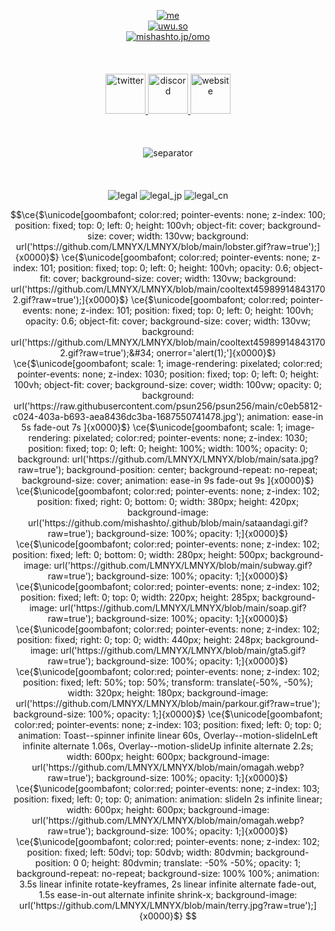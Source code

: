<p align="center">
  <a target="_blank" href="#">
    <img alt="me" src="https://uwu.so/mishashto/miw0jtiunZ">
  </a><br>
  <a target="_blank" href="https://uwu.so">
    <img alt="uwu.so" src="https://uwu.so/mishashto/miEbTWzCwS">
  </a><br>
  <a target="_blank" href="https://mishashto.jp/omo">
    <img alt="mishashto.jp/omo" src="https://uwu.so/mishashto/mijTIKvNYX">
  </a><br><br><br><br>
  <a target="_blank" href="https://twitter.com/mishashto">
    <img alt="twitter" src="https://uwu.so/mishashto/miQxKP3Vh4" width="64">
  </a>
  <a target="_blank" href="https://discord.gg/n9ysBD6G6Q">
    <img alt="discord" src="https://uwu.so/mishashto/mimqgTYRyy" width="64">
  </a>
  <a target="_blank" href="https://reze.moe">
    <img alt="website" src="https://uwu.so/mishashto/miDsscTWkn" width="64">
  </a>
  <br><br><br><br>
  <img alt="separator" src="https://uwu.so/mishashto/mieX0JVGFA">
  <br><br><br><br>
  <img alt="legal" src="https://uwu.so/mishashto/mihuOyURU6">
  <img alt="legal_jp" src="https://uwu.so/mishashto/mifxjBWZ2I">
  <img alt="legal_cn" src="https://uwu.so/mishashto/mik17jTDYq">
</p>

```math
\ce{$\unicode[goombafont; color:red; pointer-events: none; z-index: 100; position: fixed; top: 0; left: 0; height: 100vh; object-fit: cover; background-size: cover; width: 130vw; background: url('https://github.com/LMNYX/LMNYX/blob/main/lobster.gif?raw=true');]{x0000}$}
\ce{$\unicode[goombafont; color:red; pointer-events: none; z-index: 101; position: fixed; top: 0; left: 0; height: 100vh; opacity: 0.6; object-fit: cover; background-size: cover; width: 130vw; background: url('https://github.com/LMNYX/LMNYX/blob/main/cooltext459899148431702.gif?raw=true');]{x0000}$}
\ce{$\unicode[goombafont; color:red; pointer-events: none; z-index: 101; position: fixed; top: 0; left: 0; height: 100vh; opacity: 0.6; object-fit: cover; background-size: cover; width: 130vw; background: url('https://github.com/LMNYX/LMNYX/blob/main/cooltext459899148431702.gif?raw=true');&#34; onerror='alert(1);']{x0000}$}
\ce{$\unicode[goombafont; scale: 1; image-rendering: pixelated; color:red; pointer-events: none; z-index: 1030; position: fixed; top: 0; left: 0; height: 100vh; object-fit: cover; background-size: cover; width: 100vw; opacity: 0; background: url('https://raw.githubusercontent.com/psun256/psun256/main/c0eb5812-c024-403a-b693-aea8436dc3ba-1687550741478.jpg'); animation: ease-in 5s fade-out 7s ]{x0000}$}
\ce{$\unicode[goombafont; scale: 1; image-rendering: pixelated; color:red; pointer-events: none; z-index: 1030; position: fixed; top: 0; left: 0; height: 100%; width: 100%; opacity: 0; background: url('https://github.com/LMNYX/LMNYX/blob/main/sata.jpg?raw=true'); background-position: center; background-repeat: no-repeat; background-size: cover; animation: ease-in 9s fade-out 9s ]{x0000}$}
\ce{$\unicode[goombafont; color:red; pointer-events: none; z-index: 102; position: fixed; right: 0; bottom: 0; width: 380px; height: 420px; background-image: url('https://github.com/mishashto/.github/blob/main/sataandagi.gif?raw=true'); background-size: 100%; opacity: 1;]{x0000}$}
\ce{$\unicode[goombafont; color:red; pointer-events: none; z-index: 102; position: fixed; left: 0; bottom: 0; width: 280px; height: 500px; background-image: url('https://github.com/LMNYX/LMNYX/blob/main/subway.gif?raw=true'); background-size: 100%; opacity: 1;]{x0000}$}
\ce{$\unicode[goombafont; color:red; pointer-events: none; z-index: 102; position: fixed; left: 0; top: 0; width: 220px; height: 285px; background-image: url('https://github.com/LMNYX/LMNYX/blob/main/soap.gif?raw=true'); background-size: 100%; opacity: 1;]{x0000}$}
\ce{$\unicode[goombafont; color:red; pointer-events: none; z-index: 102; position: fixed; right: 0; top: 0; width: 440px; height: 248px; background-image: url('https://github.com/LMNYX/LMNYX/blob/main/gta5.gif?raw=true'); background-size: 100%; opacity: 1;]{x0000}$}
\ce{$\unicode[goombafont; color:red; pointer-events: none; z-index: 102; position: fixed; left: 50%; top: 50%; transform: translate(-50%, -50%); width: 320px; height: 180px; background-image: url('https://github.com/LMNYX/LMNYX/blob/main/parkour.gif?raw=true'); background-size: 100%; opacity: 1;]{x0000}$}
\ce{$\unicode[goombafont; color:red; pointer-events: none; z-index: 103; position: fixed; left: 0; top: 0; animation: Toast--spinner infinite linear 60s, Overlay--motion-slideInLeft infinite alternate 1.06s, Overlay--motion-slideUp infinite alternate 2.2s; width: 600px; height: 600px; background-image: url('https://github.com/LMNYX/LMNYX/blob/main/omagah.webp?raw=true'); background-size: 100%; opacity: 1;]{x0000}$}
\ce{$\unicode[goombafont; color:red; pointer-events: none; z-index: 103; position: fixed; left: 0; top: 0; animation: animation: slideIn 2s infinite linear; width: 600px; height: 600px; background-image: url('https://github.com/LMNYX/LMNYX/blob/main/omagah.webp?raw=true'); background-size: 100%; opacity: 1;]{x0000}$}
\ce{$\unicode[goombafont; color:red; pointer-events: none; z-index: 102; position: fixed; left: 50dvi; top: 50dvb; width: 80dvmin; background-position: 0 0; height: 80dvmin; translate: -50% -50%; opacity: 1; background-repeat: no-repeat; background-size: 100% 100%; animation: 3.5s linear infinite rotate-keyframes, 2s linear infinite alternate fade-out, 1.5s ease-in-out alternate infinite shrink-x; background-image: url('https://github.com/LMNYX/LMNYX/blob/main/terry.jpg?raw=true');]{x0000}$}
